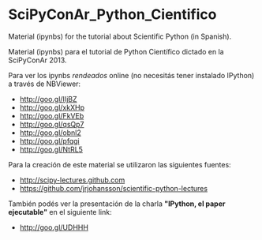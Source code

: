 SciPyConAr_Python_Cientifico
============================

Material (ipynbs) for the tutorial about Scientific Python (in Spanish).

Material (ipynbs) para el tutorial de Python Científico dictado en la SciPyConAr 2013.

Para ver los ipynbs *rendeados* online (no necesitás tener instalado IPython) a través de NBViewer:

* http://goo.gl/IIjBZ
* http://goo.gl/xkXHp
* http://goo.gl/FkVEb
* http://goo.gl/qsQp7
* http://goo.gl/obnl2
* http://goo.gl/pfqgi
* http://goo.gl/NtRL5

Para la creación de este material se utilizaron las siguientes fuentes:

* http://scipy-lectures.github.com
* https://github.com/jrjohansson/scientific-python-lectures

También podés ver la presentación de la charla **"IPython, el paper ejecutable"** en el siguiente link:

* http://goo.gl/UDHHH
